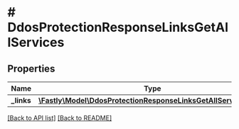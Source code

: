 # # DdosProtectionResponseLinksGetAllServices

## Properties

Name | Type | Description | Notes
------------ | ------------- | ------------- | -------------
**_links** | [**\Fastly\Model\DdosProtectionResponseLinksGetAllServicesLinks**](DdosProtectionResponseLinksGetAllServicesLinks.md) |  | [optional] 


[[Back to API list]](../../README.md#endpoints) [[Back to README]](../../README.md)
